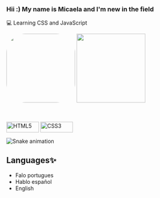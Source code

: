 ### Hii :) My name is Micaela and I'm new in the field

 💻 Learning CSS and JavaScript

 
 <div align="justify">
 <span><img height="180" style="border-radius:50px;" src="https://user-images.githubusercontent.com/109560619/179646514-dcdec03b-be78-4db9-8ec0-36142882ca41.gif"></span>
 <img height="180em" src="https://github-readme-stats.vercel.app/api?username=micapareddes&show_icons=true&theme=tokyonight&include_all_commits=true&count_private=true"/>
 </div>

##

<div>
 <a href="https://github.com/micapareddes"></a>
</div>
<div style="display: inline_block"><br>
  <img align="center" alt="HTML5" height="28" width="85" src="https://img.shields.io/badge/HTML5-E34F26?style=for-the-badge&logo=html5&logoColor=white">
  <img align="center" alt="CSS3" height="28" width="85" src="https://img.shields.io/badge/CSS3-1572B6?style=for-the-badge&logo=css3&logoColor=white">
</div>

![Snake animation](https://github.com/micapareddes/micapareddes/blob/output/github-contribution-grid-snake.svg)


## Languages✨
 - Falo portugues
 - Hablo español
 - English
